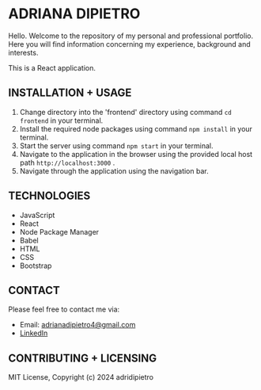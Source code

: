 # ADRIANA DIPIETRO

Hello. Welcome to the repository of my personal and professional portfolio. Here you will find information concerning my experience, background and interests.

This is a React application.

## INSTALLATION + USAGE

1. Change directory into the 'frontend' directory using command `cd frontend` in your terminal.
2. Install the required node packages using command `npm install` in your terminal.
3. Start the server using command `npm start` in your terminal.
4. Navigate to the application in the browser using the provided local host path `http://localhost:3000` .
5. Navigate through the application using the navigation bar. 

## TECHNOLOGIES

* JavaScript
* React
* Node Package Manager
* Babel
* HTML
* CSS
* Bootstrap

## CONTACT

Please feel free to contact me via:

* Email: adrianadipietro4@gmail.com
* [LinkedIn](http://linkedin.com/adriana-dipietro)

## CONTRIBUTING + LICENSING

MIT License, Copyright (c) 2024 adridipietro
